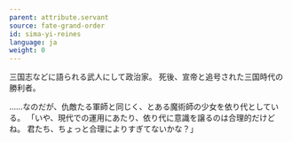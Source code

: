 ```yaml
---
parent: attribute.servant
source: fate-grand-order
id: sima-yi-reines
language: ja
weight: 0
---
```


三国志などに語られる武人にして政治家。
死後、宣帝と追号された三国時代の勝利者。

……なのだが、仇敵たる軍師と同じく、とある魔術師の少女を依り代としている。
「いや、現代での運用にあたり、依り代に意識を譲るのは合理的だけどね。
君たち、ちょっと合理によりすぎてないかな？」
